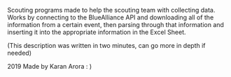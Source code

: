 Scouting programs made to help the scouting team with collecting data. Works by connecting to the BlueAlliance API and downloading all of the information from a certain event, then parsing through that information and inserting it into the appropriate information in the Excel Sheet. 

(This description was written in two minutes, can go more in depth if needed)

2019 Made by Karan Arora : )